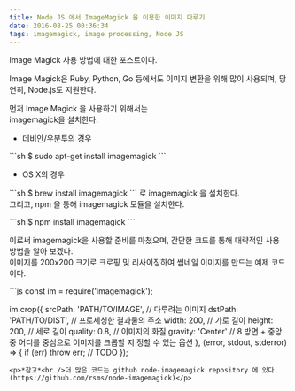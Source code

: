 ```yaml
---
title: Node JS 에서 ImageMagick 을 이용한 이미지 다루기
date: 2016-08-25 00:36:34
tags: imagemagick, image processing, Node JS
---
```

<p>Image Magick 사용 방법에 대한 포스트이다.</p>
<p>Image Magick은 Ruby, Python, Go 등에서도 이미지 변환을 위해 많이 사용되며, 당연히, Node.js도 지원한다.</p>
<p>먼저 Image Magick 을 사용하기 위해서는<br />imagemagick을 설치한다.</p>
<p><ul><li>데비안/우분투의 경우</li></ul>
```sh
$ sudo apt-get install imagemagick
```
<ul><li>OS X의 경우</li></ul>
```sh
$ brew install imagemagick
```
로 imagemagick 을 설치한다.<br />그리고, npm 을 통해 imagemagick 모듈을 설치한다.</p>
```sh
$ npm install imagemagick
```
<p>이로써 imagemagick을 사용할 준비를 마쳤으며, 간단한 코드를 통해 대략적인 사용 방법을 알아 보겠다.<br />이미지를 200x200 크기로 크로핑 및 리사이징하여 썸네일 이미지를 만드는 예제 코드이다.</p>
```js
const im = require('imagemagick');

im.crop({
  srcPath: 'PATH/TO/IMAGE', // 다루려는 이미지
  dstPath: 'PATH/TO/DIST', // 프로세싱한 결과물의 주소
  width: 200, // 가로 길이
  height: 200, // 세로 길이
  quality: 0.8, // 이미지의 화질
  gravity: 'Center' // 8 방면 + 중앙 중 어디를 중심으로 이미지를 크롭할 지 정할 수 있는 옵션
}, (error, stdout, stderror) => {
  if (err) throw err;
  // TODO
});
```
<p>*참고*<br />더 많은 코드는 github node-imagemagick repository 에 있다. (https://github.com/rsms/node-imagemagick)</p>
